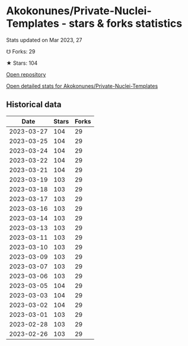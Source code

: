 # Akokonunes/Private-Nuclei-Templates - stars & forks statistics

Stats updated on Mar 2023, 27

☋ Forks: 29

★ Stars: 104

[Open repository](https://github.com/Akokonunes/Private-Nuclei-Templates)

[Open detailed stats for Akokonunes/Private-Nuclei-Templates](https://reviewgithub.com/rep/Akokonunes/Private-Nuclei-Templates)

## Historical data
| Date | Stars | Forks |
|------|-------|-------|
| 2023-03-27 | 104 | 29 | 
| 2023-03-25 | 104 | 29 | 
| 2023-03-24 | 104 | 29 | 
| 2023-03-22 | 104 | 29 | 
| 2023-03-21 | 104 | 29 | 
| 2023-03-19 | 103 | 29 | 
| 2023-03-18 | 103 | 29 | 
| 2023-03-17 | 103 | 29 | 
| 2023-03-16 | 103 | 29 | 
| 2023-03-14 | 103 | 29 | 
| 2023-03-13 | 103 | 29 | 
| 2023-03-11 | 103 | 29 | 
| 2023-03-10 | 103 | 29 | 
| 2023-03-09 | 103 | 29 | 
| 2023-03-07 | 103 | 29 | 
| 2023-03-06 | 103 | 29 | 
| 2023-03-05 | 104 | 29 | 
| 2023-03-03 | 104 | 29 | 
| 2023-03-02 | 104 | 29 | 
| 2023-03-01 | 103 | 29 | 
| 2023-02-28 | 103 | 29 | 
| 2023-02-26 | 103 | 29 | 

